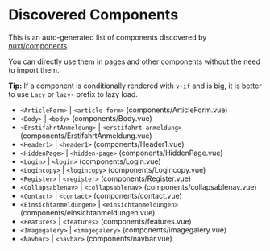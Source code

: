 # Discovered Components

This is an auto-generated list of components discovered by [nuxt/components](https://github.com/nuxt/components).

You can directly use them in pages and other components without the need to import them.

**Tip:** If a component is conditionally rendered with `v-if` and is big, it is better to use `Lazy` or `lazy-` prefix to lazy load.

- `<ArticleForm>` | `<article-form>` (components/ArticleForm.vue)
- `<Body>` | `<body>` (components/Body.vue)
- `<ErstifahrtAnmeldung>` | `<erstifahrt-anmeldung>` (components/ErstifahrtAnmeldung.vue)
- `<Header1>` | `<header1>` (components/Header1.vue)
- `<HiddenPage>` | `<hidden-page>` (components/HiddenPage.vue)
- `<Login>` | `<login>` (components/Login.vue)
- `<Logincopy>` | `<logincopy>` (components/Logincopy.vue)
- `<Register>` | `<register>` (components/Register.vue)
- `<Collapsablenav>` | `<collapsablenav>` (components/collapsablenav.vue)
- `<Contact>` | `<contact>` (components/contact.vue)
- `<Einsichtanmeldungen>` | `<einsichtanmeldungen>` (components/einsichtanmeldungen.vue)
- `<Features>` | `<features>` (components/features.vue)
- `<Imagegalery>` | `<imagegalery>` (components/imagegalery.vue)
- `<Navbar>` | `<navbar>` (components/navbar.vue)

